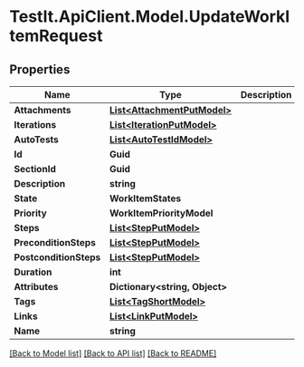 # TestIt.ApiClient.Model.UpdateWorkItemRequest

## Properties

Name | Type | Description | Notes
------------ | ------------- | ------------- | -------------
**Attachments** | [**List&lt;AttachmentPutModel&gt;**](AttachmentPutModel.md) |  | 
**Iterations** | [**List&lt;IterationPutModel&gt;**](IterationPutModel.md) |  | [optional] 
**AutoTests** | [**List&lt;AutoTestIdModel&gt;**](AutoTestIdModel.md) |  | [optional] 
**Id** | **Guid** |  | 
**SectionId** | **Guid** |  | 
**Description** | **string** |  | [optional] 
**State** | **WorkItemStates** |  | 
**Priority** | **WorkItemPriorityModel** |  | 
**Steps** | [**List&lt;StepPutModel&gt;**](StepPutModel.md) |  | 
**PreconditionSteps** | [**List&lt;StepPutModel&gt;**](StepPutModel.md) |  | 
**PostconditionSteps** | [**List&lt;StepPutModel&gt;**](StepPutModel.md) |  | 
**Duration** | **int** |  | 
**Attributes** | **Dictionary&lt;string, Object&gt;** |  | 
**Tags** | [**List&lt;TagShortModel&gt;**](TagShortModel.md) |  | 
**Links** | [**List&lt;LinkPutModel&gt;**](LinkPutModel.md) |  | 
**Name** | **string** |  | 

[[Back to Model list]](../README.md#documentation-for-models) [[Back to API list]](../README.md#documentation-for-api-endpoints) [[Back to README]](../README.md)

